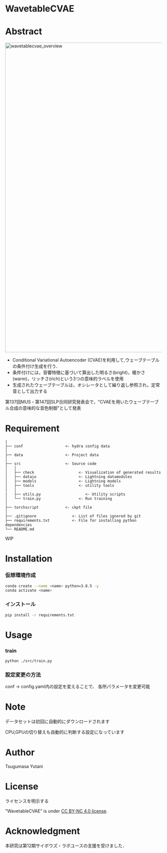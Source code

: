 # WavetableCVAE

# Abstract

<img width="992" alt="wavetablecvae_overview" src="https://github.com/tsugumasa320/WavetableCVAE/assets/35299183/a87a506b-8579-47fb-9f3c-329c64ee104c">

 <br/>

- Conditional Variational Autoencoder (CVAE)を利用して,ウェーブテーブルの条件付け生成を行う．
- 条件付けには，音響特徴に基づいて算出した明るさ(bright)，暖かさ(warm)，リッチさ(rich)という3つの意味的ラベルを使用
- 生成されたウェーブテーブルは，オシレータとして繰り返し参照され，定常音として出力する

第137回MUS・第147回SLP合同研究発表会で，"CVAEを用いたウェーブテーブル合成の意味的な音色制御"として発表

# Requirement


```
|
├── conf                   <- hydra config data
│
├── data                   <- Project data
│
├── src                    <- Source code
│   │
│   ├── check                    <- Visualization of generated results
│   ├── dataio                   <- Lightning datamodules
│   ├── models                   <- Lightning models
│   ├── tools                    <- utility tools
│   │
|   ├── utils.py                    <- Utility scripts
│   └── train.py                 <- Run training
│
├── torchscript            <- ckpt file
│
├── .gitignore                <- List of files ignored by git
├── requirements.txt          <- File for installing python dependencies
└── README.md
```

WIP

# Installation

### 仮想環境作成
```bash
conda create --name <name> python=3.8.5 -y
conda activate <name>
```
### インストール

```bash
pip install -r requirements.txt
```

# Usage

### train

```bash
python ./src/train.py
```

### 設定変更の方法

conf -> config.yaml内の設定を変えることで、
各所パラメータを変更可能

# Note

データセットは初回に自動的にダウンロードされます

CPU,GPUの切り替えも自動的に判断する設定になっています

# Author
Tsugumasa Yutani

# License
ライセンスを明示する

"WavetableCVAE" is under [CC BY-NC 4.0 license](https://creativecommons.org/licenses/by-nc/4.0/deed.ja).

# Acknowledgment
本研究は第12期サイボウズ・ラボユースの支援を受けました．
